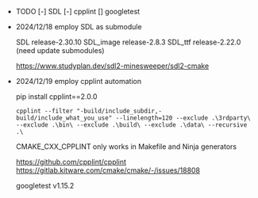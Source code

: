 - TODO
[-] SDL
[-] cpplint
[] googletest

- 2024/12/18 employ SDL as submodule

    SDL release-2.30.10
    SDL_image release-2.8.3
    SDL_ttf release-2.22.0 (need update submodules)

    https://www.studyplan.dev/sdl2-minesweeper/sdl2-cmake

- 2024/12/19 employ cpplint automation

    pip install cpplint==2.0.0
    ```
    cpplint --filter "-build/include_subdir,-build/include_what_you_use" --linelength=120 --exclude .\3rdparty\ --exclude .\bin\ --exclude .\build\ --exclude .\data\ --recursive .\
    ```
    CMAKE_CXX_CPPLINT only works in Makefile and Ninja generators

    https://github.com/cpplint/cpplint
    https://gitlab.kitware.com/cmake/cmake/-/issues/18808

    googletest v1.15.2